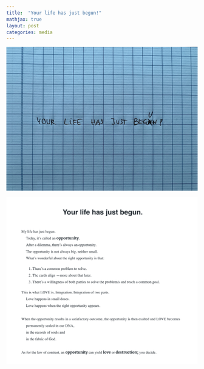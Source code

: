 ```yaml
---
title:  "Your life has just begun!"
mathjax: true
layout: post
categories: media
---
```


![Life has just begun](/assets/IMG_5544.jpg)


![Opportunity](/assets/IMG_5544-sc.png)